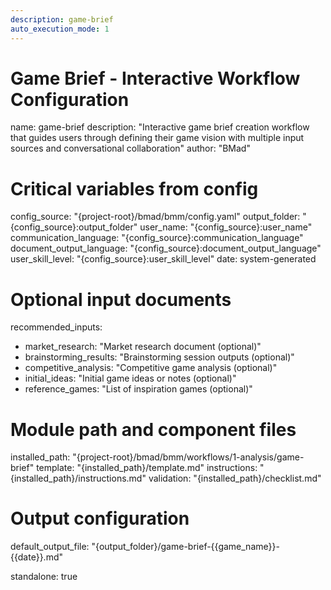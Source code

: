 ```yaml
---
description: game-brief
auto_execution_mode: 1
---
```


# Game Brief - Interactive Workflow Configuration
name: game-brief
description: "Interactive game brief creation workflow that guides users through defining their game vision with multiple input sources and conversational collaboration"
author: "BMad"

# Critical variables from config
config_source: "{project-root}/bmad/bmm/config.yaml"
output_folder: "{config_source}:output_folder"
user_name: "{config_source}:user_name"
communication_language: "{config_source}:communication_language"
document_output_language: "{config_source}:document_output_language"
user_skill_level: "{config_source}:user_skill_level"
date: system-generated

# Optional input documents
recommended_inputs:
  - market_research: "Market research document (optional)"
  - brainstorming_results: "Brainstorming session outputs (optional)"
  - competitive_analysis: "Competitive game analysis (optional)"
  - initial_ideas: "Initial game ideas or notes (optional)"
  - reference_games: "List of inspiration games (optional)"

# Module path and component files
installed_path: "{project-root}/bmad/bmm/workflows/1-analysis/game-brief"
template: "{installed_path}/template.md"
instructions: "{installed_path}/instructions.md"
validation: "{installed_path}/checklist.md"

# Output configuration
default_output_file: "{output_folder}/game-brief-{{game_name}}-{{date}}.md"

standalone: true
